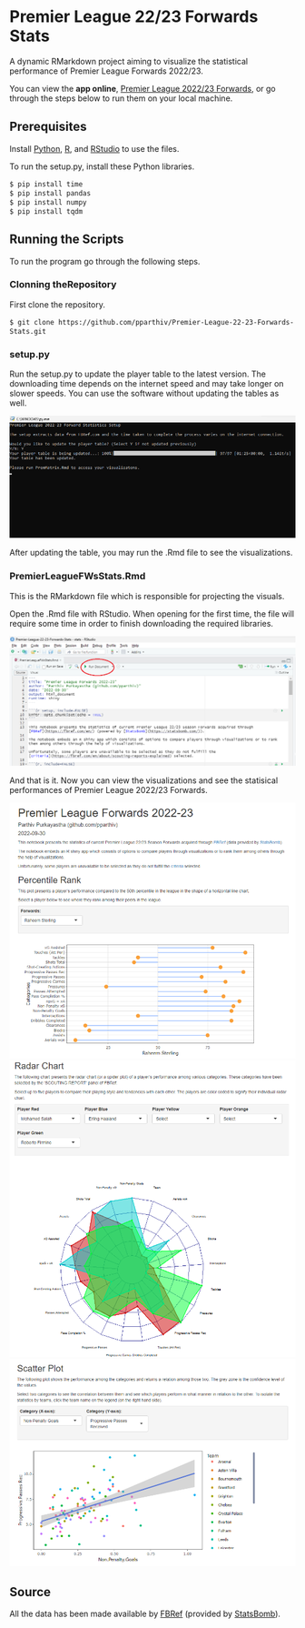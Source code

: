 # Premier League 22/23 Forwards Stats

A dynamic RMarkdown project aiming to visualize the statistical performance of Premier League Forwards 2022/23.

You can view the **app online**, [Premier League 2022/23 Forwards](https://gdjpoi-parthiv-purkayastha.shinyapps.io/EPL_22_23_Forwards/), or go through the steps below to run them on your local machine.

## Prerequisites

Install [Python](https://www.python.org/downloads/), [R](https://cran.r-project.org/bin/windows/base/), and [RStudio](https://www.rstudio.com/products/rstudio/download/) to use the files.

To run the setup.py, install these Python libraries. 

```
$ pip install time
$ pip install pandas
$ pip install numpy
$ pip install tqdm
```
## Running the Scripts

To run the program go through the following steps.

### Clonning theRepository
First clone the repository.
```
$ git clone https://github.com/pparthiv/Premier-League-22-23-Forwards-Stats.git
```

### setup.py
Run the setup.py to update the player table to the latest version. The downloading time depends on the internet speed and may take longer on slower speeds.
You can use the software without updating the tables as well.

![setup.py](./Assets/setup.png)

After updating the table, you may run the .Rmd file to see the visualizations.

### PremierLeagueFWsStats.Rmd
This is the RMarkdown file which is responsible for projecting the visuals.

Open the .Rmd file with RStudio. When opening for the first time, the file will require some time in order to finish downloading the required libraries.

![PremierLeagueFWsStats.Rmd](./Assets/document.png)

And that is it. Now you can view the visualizations and see the statisical performances of Premier League 2022/23 Forwards. 

![PremierLeagueFWsStats_Perc.Rmd](./Assets/final.png)
![PremierLeagueFWsStats_Radar.Rmd](./Assets/final_2.png)
![PremierLeagueFWsStats_Scatter.Rmd](./Assets/final_3.png)

## Source

All the data has been made available by [FBRef](https://fbref.com) (provided by [StatsBomb](https://statsbomb.com/)).
